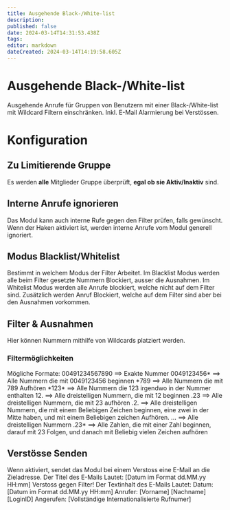 ```yaml
---
title: Ausgehende Black-/White-list
description: 
published: false
date: 2024-03-14T14:31:53.438Z
tags: 
editor: markdown
dateCreated: 2024-03-14T14:19:58.605Z
---
```


# Ausgehende Black-/White-list
Ausgehende Anrufe für Gruppen von Benutzern mit einer Black-/White-list mit Wildcard Filtern einschränken. Inkl. E-Mail Alarmierung bei Verstössen.

# Konfiguration

## Zu Limitierende Gruppe
Es werden **alle** Mitglieder Gruppe überprüft, **egal ob sie Aktiv/Inaktiv** sind. 

## Interne Anrufe ignorieren
Das Modul kann auch interne Rufe gegen den Filter prüfen, falls gewünscht. Wenn der Haken aktiviert ist, werden interne Anrufe vom Modul generell ignoriert.

## Modus Blacklist/Whitelist
Bestimmt in welchem Modus der Filter Arbeitet.
Im Blacklist Modus werden alle beim Filter gesetzte Nummern Blockiert, ausser die Ausnahmen.
Im Whitelist Modus werden alle Anrufe blockiert, welche nicht auf dem Filter sind. 
Zusätzlich werden Anruf Blockiert, welche auf dem Filter sind aber bei den Ausnahmen vorkommen.

## Filter & Ausnahmen
Hier können Nummern mithilfe von Wildcards platziert werden.

### Filtermöglichkeiten
Mögliche Formate:
00491234567890 ==> Exakte Nummer
0049123456\* ==> Alle Nummern die mit 0049123456 beginnen
\*789 ==> Alle Nummern die mit 789 Aufhören
\*123\* ==> Alle Nummern die 123 irgendwo in der Nummer enthalten
12\. ==> Alle dreistelligen Nummern, die mit 12 beginnen
.23 ==> Alle dreistelligen Nummern, die mit 23 aufhören
.2. ==> Alle dreistelligen Nummern, die mit einem Beliebigen Zeichen beginnen, eine zwei in der Mitte haben, und mit einem Beliebigen zeichen Aufhören.
... ==> Alle dreistelligen Nummern
.23\* ==> Alle Zahlen, die mit einer Zahl beginnen, darauf mit 23 Folgen, und danach mit Beliebig vielen Zeichen aufhören 

## Verstösse Senden
Wenn aktiviert, sendet das Modul bei einem Verstoss eine E-Mail an die Zieladresse.
Der Titel des E-Mails Lautet: \[Datum im Format dd.MM.yy HH:mm\] Verstoss gegen Filter!
Der Textinhalt des E-Mails Lautet:
Datum: \[Datum im Format dd.MM.yy HH:mm\]
Anrufer: \[Vorname\] \[Nachname\] \[LoginID\]
Angerufen: \[Vollständige Internationalisierte Rufnumer\]
